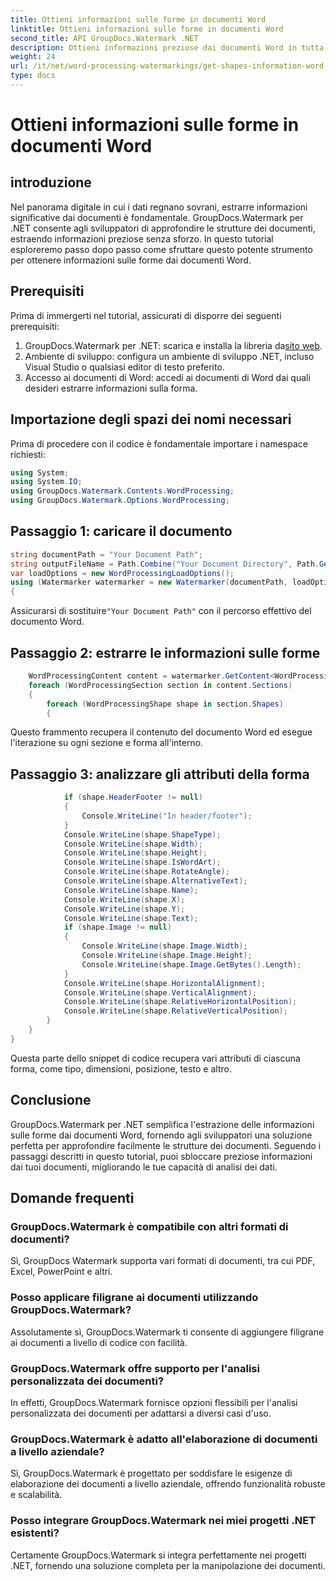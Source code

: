 ```yaml
---
title: Ottieni informazioni sulle forme in documenti Word
linktitle: Ottieni informazioni sulle forme in documenti Word
second_title: API GroupDocs.Watermark .NET
description: Ottieni informazioni preziose dai documenti Word in tutta semplicità con GroupDocs per .NET. Estrai facilmente le informazioni sulla forma per una migliore analisi dei dati.
weight: 24
url: /it/net/word-processing-watermarkings/get-shapes-information-word-docs/
type: docs
---
```

# Ottieni informazioni sulle forme in documenti Word

## introduzione
Nel panorama digitale in cui i dati regnano sovrani, estrarre informazioni significative dai documenti è fondamentale. GroupDocs.Watermark per .NET consente agli sviluppatori di approfondire le strutture dei documenti, estraendo informazioni preziose senza sforzo. In questo tutorial esploreremo passo dopo passo come sfruttare questo potente strumento per ottenere informazioni sulle forme dai documenti Word.
## Prerequisiti
Prima di immergerti nel tutorial, assicurati di disporre dei seguenti prerequisiti:
1.  GroupDocs.Watermark per .NET: scarica e installa la libreria da[sito web](https://releases.groupdocs.com/Watermark/net/).
2. Ambiente di sviluppo: configura un ambiente di sviluppo .NET, incluso Visual Studio o qualsiasi editor di testo preferito.
3. Accesso ai documenti di Word: accedi ai documenti di Word dai quali desideri estrarre informazioni sulla forma.

## Importazione degli spazi dei nomi necessari
Prima di procedere con il codice è fondamentale importare i namespace richiesti:
```csharp
using System;
using System.IO;
using GroupDocs.Watermark.Contents.WordProcessing;
using GroupDocs.Watermark.Options.WordProcessing;
```
## Passaggio 1: caricare il documento
```csharp
string documentPath = "Your Document Path";
string outputFileName = Path.Combine("Your Document Directory", Path.GetFileName(documentPath));
var loadOptions = new WordProcessingLoadOptions();
using (Watermarker watermarker = new Watermarker(documentPath, loadOptions))
{
```
 Assicurarsi di sostituire`"Your Document Path"` con il percorso effettivo del documento Word.
## Passaggio 2: estrarre le informazioni sulle forme
```csharp
	WordProcessingContent content = watermarker.GetContent<WordProcessingContent>();
	foreach (WordProcessingSection section in content.Sections)
	{
		foreach (WordProcessingShape shape in section.Shapes)
		{
```
Questo frammento recupera il contenuto del documento Word ed esegue l'iterazione su ogni sezione e forma all'interno.
## Passaggio 3: analizzare gli attributi della forma
```csharp
			if (shape.HeaderFooter != null)
			{
				Console.WriteLine("In header/footer");
			}
			Console.WriteLine(shape.ShapeType);
			Console.WriteLine(shape.Width);
			Console.WriteLine(shape.Height);
			Console.WriteLine(shape.IsWordArt);
			Console.WriteLine(shape.RotateAngle);
			Console.WriteLine(shape.AlternativeText);
			Console.WriteLine(shape.Name);
			Console.WriteLine(shape.X);
			Console.WriteLine(shape.Y);
			Console.WriteLine(shape.Text);
			if (shape.Image != null)
			{
				Console.WriteLine(shape.Image.Width);
				Console.WriteLine(shape.Image.Height);
				Console.WriteLine(shape.Image.GetBytes().Length);
			}
			Console.WriteLine(shape.HorizontalAlignment);
			Console.WriteLine(shape.VerticalAlignment);
			Console.WriteLine(shape.RelativeHorizontalPosition);
			Console.WriteLine(shape.RelativeVerticalPosition);
		}
	}
}
```
Questa parte dello snippet di codice recupera vari attributi di ciascuna forma, come tipo, dimensioni, posizione, testo e altro.

## Conclusione
GroupDocs.Watermark per .NET semplifica l'estrazione delle informazioni sulle forme dai documenti Word, fornendo agli sviluppatori una soluzione perfetta per approfondire facilmente le strutture dei documenti. Seguendo i passaggi descritti in questo tutorial, puoi sbloccare preziose informazioni dai tuoi documenti, migliorando le tue capacità di analisi dei dati.
## Domande frequenti
### GroupDocs.Watermark è compatibile con altri formati di documenti?
Sì, GroupDocs Watermark supporta vari formati di documenti, tra cui PDF, Excel, PowerPoint e altri.
### Posso applicare filigrane ai documenti utilizzando GroupDocs.Watermark?
Assolutamente sì, GroupDocs.Watermark ti consente di aggiungere filigrane ai documenti a livello di codice con facilità.
### GroupDocs.Watermark offre supporto per l'analisi personalizzata dei documenti?
In effetti, GroupDocs.Watermark fornisce opzioni flessibili per l'analisi personalizzata dei documenti per adattarsi a diversi casi d'uso.
### GroupDocs.Watermark è adatto all'elaborazione di documenti a livello aziendale?
Sì, GroupDocs.Watermark è progettato per soddisfare le esigenze di elaborazione dei documenti a livello aziendale, offrendo funzionalità robuste e scalabilità.
### Posso integrare GroupDocs.Watermark nei miei progetti .NET esistenti?
Certamente GroupDocs.Watermark si integra perfettamente nei progetti .NET, fornendo una soluzione completa per la manipolazione dei documenti.